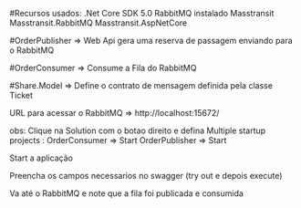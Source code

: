 #Recursos usados:
.Net Core SDK 5.0
RabbitMQ instalado
Masstransit
Masstransit.RabbitMQ
Masstransit.AspNetCore

#OrderPublisher => Web Api gera uma reserva de passagem enviando para o RabbitMQ

#OrderConsumer => Consume a Fila do RabbitMQ

#Share.Model => Define o contrato de mensagem definida pela classe Ticket

URL para acessar o RabbitMQ => http://localhost:15672/

obs: Clique na Solution com o botao direito e defina Multiple startup projects :
 OrderConsumer => Start
 OrderPublisher => Start
 
Start a aplicação 
 
Preencha os campos necessarios no swagger (try out e depois execute)

Va até o RabbitMQ e note que a fila foi publicada e consumida
 

